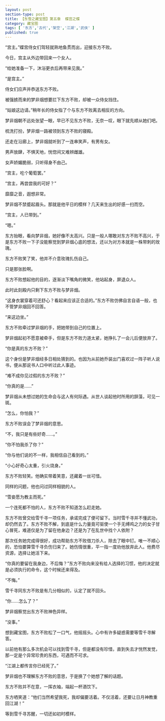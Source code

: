 ```yaml
---
layout: post
section-type: post
title: 【东雪之藏宝图】第五章  蝶宫之蝶
category: 藏宝图
tags: [ '东方','古代','架空','江湖','武侠' ]
published: true
---
```

“宫主。”蝶宫侍女们驾轻就熟地鱼贯而出，迎接东方不败。

今日，宫主从外边带回来一个女人。

“给她准备一下，沐浴更衣后再带来见我。”

“是宫主。”

侍女们应声并恭送东方不败。

被强掳而来的梦非烟想要拦下东方不败，却被一众侍女挡住。

“姑娘这边请。”稍年长的侍女指了个与东方不败离去相反的方向。

梦非烟朝不远处张望一眼，早已不见东方不败，无奈一叹，眼下就先顺从她们吧。

梳洗打扮，梦非烟一路被领到东方不败的寝殿。

还走在沿廊上，梦非烟就听到了一连串笑声，有男有女。

男声放肆，不惧天地，恍惚间又难辨雌雄。

女声娇媚脆弱，只听得身不由己。

“宫主，吃个葡萄罢。”

“宫主，再尝尝我的可好？”

靡靡之音，遐想非常。

梦非烟不禁蹙起眉头。那就是他平日的模样？几天来生出的好感一扫而空。

“宫主，人已带到。”

“嗯。”

东方抬眼，看向梦非烟，她好像不太高兴。只是一般人哪敢对东方不败不高兴，于是东方不败一下子没能察觉到梦非烟心底的想法，还以为对方本就是一株带刺的玫瑰。

东方不败笑了笑，他并不介意玫瑰扎伤自己。

只是那张脸啊。

东方不败想起他的目的，逐渐淡下嘴角的微笑，他站起身，屏退众人。

此时此刻殿内只剩下东方不败与梦非烟。

“这身衣裳穿着可还舒心？看起来应该正合适的。”东方不败仿佛自言自语一般，也不管梦非烟回不回答。

“来这边坐。”

东方不败牵过梦非烟的手，把她带到自己的位置上。

梦非烟起初不愿意被牵手，但是东方不败力道太紧，她挣扎了一会儿后便放弃了。

“你是真的东方不败？”

这个身份是梦非烟经多日相处猜到的。也因为从前她乔装出门喜欢过一阵子听人说书，便从那说书人口中听过此人事迹。

“难不成你见过假的东方不败？”

“你真的是……”

梦非烟从未想过她的生命会与这人有何际遇。从世人谈起他时所用的辞藻，可见一斑。

“怎么，你怕我？”

东方不败误会了梦非烟的意思。

“不，我只是有些好奇……。”

“你不怕我杀了你？”

“你与他们说的不一样，我相信自己看到的。”

“小心好奇心太重，引火烧身。”

东方不败轻笑。他确实带着笑意，还藏着一丝可惜。

同样的问题，他也问过同样相貌的人。

“雪妾愿为教主而死。”

一个连死都不怕的人，东方不败不知道怎么赶走她。

东方不败曾交给雪千寻一项任务，承诺完成了便可留下。当时雪千寻并不懂武功，却仍然去了。东方不败不解，到底是什么力量竟可驱使一个手无缚鸡之力的女子甘心冒死，难道仅是为了留在他身边？还是为了在乱世中找个人依附？

那次任务她完成得很好，成功帮助东方不败借刀杀人，除去了眼中钉。唯一不顺心的，恐怕要算雪千寻负伤归来了。她伤情很重，平一指一度劝他放弃此人。他费尽资源，选择让她活下来。

“你真的要留在我身边，不后悔？”东方不败向来没有给人选择的习惯，他的决定就是必须执行的命令，这个时候还来得及。

“不悔。”

雪千寻同东方不败是有几分相似的，认定了就不回头。

“你……怎么了？”

梦非烟察觉出东方不败神色异样。

“没事。”

想到藏宝图，东方不败松了一口气，他摇摇头。心中有许多疑惑需要等雪千寻解答。

以前他有那么多次机会可以找到雪千寻，但是都没有珍惜，直到失去才恍然发觉，那一定是个异常珍贵的东西，可遇而不可求。

“江湖上都传言你已经死了。”

梦非烟也不理解东方不败的意思，于是换了个她想了解的话题。

东方不败并不在意，一挥衣袖，端起一杯酒饮下。

东方哂笑道：“他们当然希望我死，我却偏要活着。不仅活着，还要让日月神教重回江湖！”

等到雪千寻苏醒，一切还如初时模样。

